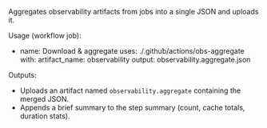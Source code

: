 Aggregates observability artifacts from jobs into a single JSON and uploads it.

Usage (workflow job):

  - name: Download & aggregate
    uses: ./.github/actions/obs-aggregate
    with:
      artifact_name: observability
      output: observability.aggregate.json

Outputs:
- Uploads an artifact named `observability.aggregate` containing the merged JSON.
- Appends a brief summary to the step summary (count, cache totals, duration stats).

